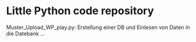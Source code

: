 # Little Python code repository

Muster_Upload_WP_play.py: Erstellung einer DB und Einlesen von Daten in die Datebank
...
